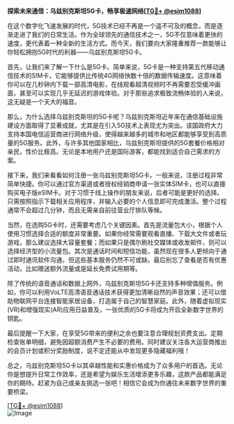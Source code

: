 **探索未来通信：乌兹别克斯坦5G卡，畅享极速网络[[TG💪+ @esim1088](https://t.me/s/esim1088)]**

在这个数字化飞速发展的时代，5G技术已经不再是一个遥不可及的概念，而是逐渐走进了我们的日常生活。作为全球领先的通信技术之一，5G不仅意味着更快的速度，更代表着一种全新的生活方式。而今天，我们要向大家隆重推荐一款能够让你轻松拥抱5G时代的利器——乌兹别克斯坦5G卡。

首先，让我们来了解一下什么是5G卡。简单来说，5G卡是一种支持第五代移动通信技术的SIM卡，它能够提供比传统4G网络快数十倍的数据传输速度。这意味着你可以在几秒钟内下载一部高清电影，在线观看超清视频时不再需要忍受缓冲画面，甚至可以实现几乎无延迟的游戏体验。对于那些追求极致流畅体验的人来说，这无疑是一个天大的福音。

那么，为什么选择乌兹别克斯坦的5G卡呢？乌兹别克斯坦近年来在通信基础设施建设方面取得了显著成就，尤其是在引入5G技术上表现尤为突出。该国政府大力支持本国电信运营商进行网络升级，使得越来越多的城市和地区都能够享受到高质量的5G服务。此外，与许多其他国家相比，乌兹别克斯坦提供的5G套餐价格相对亲民，性价比极高。无论是本地用户还是国际游客，都能找到适合自己需求的方案。

接下来，我们来看看如何注册一张乌兹别克斯坦5G卡。一般来说，注册过程非常简单快捷。你可以通过官方渠道或者授权经销商申请一张实体SIM卡，也可以直接购买电子版eSIM卡。对于习惯于线上操作的朋友来说，后者可能是更好的选择。只需按照指示下载相关应用程序，并输入必要的个人信息即可完成激活。整个过程通常不会超过几分钟，而且无需亲自前往营业厅排队等候。

当然，在选购5G卡时，还需要考虑几个关键因素。首先是流量包大小，根据个人使用习惯选择合适的额度非常重要。如果你经常需要观看直播、下载大文件或者玩游戏，那么建议选择大容量套餐；而如果只是偶尔刷社交媒体或收发邮件，则可以选择经济型的小流量包。其次是通话时间和短信功能，虽然现在很多人更倾向于通过即时通讯软件沟通，但这些基本服务仍然不可或缺。最后别忘了查看是否有优惠活动，比如赠送额外流量或是延长免费试用期等。

除了传统的语音通话和数据上网外，乌兹别克斯坦5G卡还支持多种增值服务。例如，你可以利用VoLTE高清语音通话技术获得更加清晰自然的声音效果；还可以借助物联网平台连接智能家居设备，打造属于自己的智慧家庭。此外，随着虚拟现实(VR)和增强现实(AR)应用日益普及，一张优质的5G卡将成为开启全新数字世界的钥匙。

最后提醒一下大家，在享受5G带来的便利之余也要注意合理规划资费支出。定期检查账单明细，避免因超额消费产生不必要的费用。同时建议关注各大运营商推出的会员计划或积分奖励制度，说不定还能从中发现更多隐藏福利哦！

总之，乌兹别克斯坦5G卡以其卓越性能和实惠价格成为了众多用户的首选。无论你是想提升日常工作效率，还是希望为娱乐生活增添更多乐趣，这款产品都能满足你的期待。赶紧为自己或亲友挑选一张吧！相信它会成为你通往未来数字世界的重要桥梁。

[[TG💪+ @esim1088](https://t.me/s/esim1088)]  
![Image](https://i.postimg.cc/4NQfJmqS/Snipaste-2025-05-13-00-14-12.png)